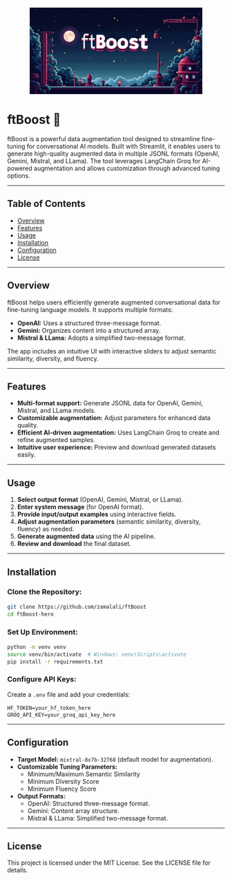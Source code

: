 <!-- ![Logo](assets/icon.png) -->
<p align="center">
  <img src="assets/image.webp" alt="Logo" width="400">
</p>

# ftBoost 🚀

ftBoost is a powerful data augmentation tool designed to streamline fine-tuning for conversational AI models. Built with Streamlit, it enables users to generate high-quality augmented data in multiple JSONL formats (OpenAI, Gemini, Mistral, and LLama). The tool leverages LangChain Groq for AI-powered augmentation and allows customization through advanced tuning options.

---

## Table of Contents

- [Overview](#overview)
- [Features](#features)
- [Usage](#usage)
- [Installation](#installation)
- [Configuration](#configuration)
- [License](#license)

---

## Overview

ftBoost helps users efficiently generate augmented conversational data for fine-tuning language models. It supports multiple formats:
- **OpenAI:** Uses a structured three-message format.
- **Gemini:** Organizes content into a structured array.
- **Mistral & LLama:** Adopts a simplified two-message format.

The app includes an intuitive UI with interactive sliders to adjust semantic similarity, diversity, and fluency.

---

## Features

- **Multi-format support:** Generate JSONL data for OpenAI, Gemini, Mistral, and LLama models.
- **Customizable augmentation:** Adjust parameters for enhanced data quality.
- **Efficient AI-driven augmentation:** Uses LangChain Groq to create and refine augmented samples.
- **Intuitive user experience:** Preview and download generated datasets easily.

---

## Usage

1. **Select output format** (OpenAI, Gemini, Mistral, or LLama).
2. **Enter system message** (for OpenAI format).
3. **Provide input/output examples** using interactive fields.
4. **Adjust augmentation parameters** (semantic similarity, diversity, fluency) as needed.
5. **Generate augmented data** using the AI pipeline.
6. **Review and download** the final dataset.

---

## Installation

### Clone the Repository:
```bash
git clone https://github.com/zamalali/ftBoost
cd ftBoost-hero
```

### Set Up Environment:
```bash
python -m venv venv
source venv/bin/activate  # Windows: venv\Scripts\activate
pip install -r requirements.txt
```

### Configure API Keys:
Create a `.env` file and add your credentials:
```env
HF_TOKEN=your_hf_token_here
GROQ_API_KEY=your_groq_api_key_here
```

---

## Configuration

- **Target Model:** `mixtral-8x7b-32768` (default model for augmentation).
- **Customizable Tuning Parameters:**
  - Minimum/Maximum Semantic Similarity
  - Minimum Diversity Score
  - Minimum Fluency Score
- **Output Formats:**
  - OpenAI: Structured three-message format.
  - Gemini: Content array structure.
  - Mistral & LLama: Simplified two-message format.

---

## License

This project is licensed under the MIT License. See the LICENSE file for details.
